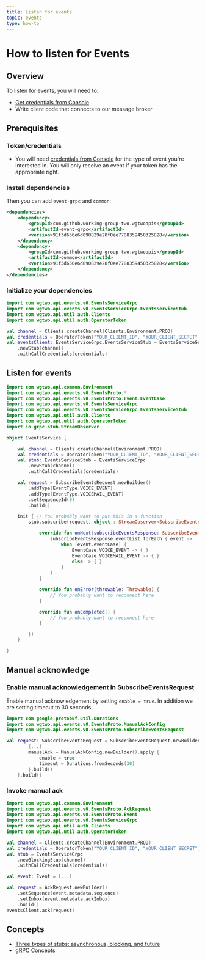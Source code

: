 ```yaml
---
title: Listen for events
topic: events
type: how-to
---
```


# How to listen for Events

## Overview

To listen for events, you will need to:
* [Get credentials from Console](https://console.wgtwo.com/api-keys-redirect)
* Write client code that connects to our message broker

## Prerequisites

### Token/credentials
* You will need [credentials from Console](https://console.wgtwo.com/api-keys-redirect) for the type of event you're interested in.
  You will only receive an event if your token has the appropriate right.

### Install dependencies
<JitpackDependency />

Then you can add `event-grpc` and `common`:

```xml
<dependencies>
    <dependency>
        <groupId>com.github.working-group-two.wgtwoapis</groupId>
        <artifactId>event-grpc</artifactId>
        <version>91f3d656e6d890829e28f0ee7788359450325828</version>
    </dependency>
    <dependency>
        <groupId>com.github.working-group-two.wgtwoapis</groupId>
        <artifactId>common</artifactId>
        <version>91f3d656e6d890829e28f0ee7788359450325828</version>
    </dependency>
</dependencies>
```

### Initialize your dependencies
```kotlin
import com.wgtwo.api.events.v0.EventsServiceGrpc
import com.wgtwo.api.events.v0.EventsServiceGrpc.EventsServiceStub
import com.wgtwo.api.util.auth.Clients
import com.wgtwo.api.util.auth.OperatorToken

val channel = Clients.createChannel(Clients.Environment.PROD)
val credentials = OperatorToken("YOUR_CLIENT_ID", "YOUR_CLIENT_SECRET")
val eventsClient: EventsServiceGrpc.EventsServiceStub = EventsServiceGrpc
    .newStub(channel)
    .withCallCredentials(credentials)
```

## Listen for events
```kotlin
import com.wgtwo.api.common.Environment
import com.wgtwo.api.events.v0.EventsProto.*
import com.wgtwo.api.events.v0.EventsProto.Event.EventCase
import com.wgtwo.api.events.v0.EventsServiceGrpc
import com.wgtwo.api.events.v0.EventsServiceGrpc.EventsServiceStub
import com.wgtwo.api.util.auth.Clients
import com.wgtwo.api.util.auth.OperatorToken
import io.grpc.stub.StreamObserver

object EventsService {

    val channel = Clients.createChannel(Environment.PROD)
    val credentials = OperatorToken("YOUR_CLIENT_ID", "YOUR_CLIENT_SECRET")
    val stub: EventsServiceStub = EventsServiceGrpc
        .newStub(channel)
        .withCallCredentials(credentials)

    val request = SubscribeEventsRequest.newBuilder()
        .addType(EventType.VOICE_EVENT)
        .addType(EventType.VOICEMAIL_EVENT)
        .setSequenceId(0)
        .build()

    init { // You probably want to put this in a function
        stub.subscribe(request, object : StreamObserver<SubscribeEventsResponse> {

            override fun onNext(subscribeEventsResponse: SubscribeEventsResponse) {
                subscribeEventsResponse.eventList.forEach { event ->
                    when (event.eventCase) {
                        EventCase.VOICE_EVENT -> { }
                        EventCase.VOICEMAIL_EVENT -> { }
                        else -> { }
                    }
                }
            }

            override fun onError(throwable: Throwable) {
                // You probably want to reconnect here
            }

            override fun onCompleted() {
                // You probably want to reconnect here
            }

        })
    }

}
```

## Manual acknowledge

### Enable manual acknowledgement in SubscribeEventsRequest
Enable manual acknowledgement by setting `enable = true`.
In addition we are setting timeout to 30 seconds.

```kotlin
import com.google.protobuf.util.Durations
import com.wgtwo.api.events.v0.EventsProto.ManualAckConfig
import com.wgtwo.api.events.v0.EventsProto.SubscribeEventsRequest

val request: SubscribeEventsRequest = SubscribeEventsRequest.newBuilder().apply {
        (...)
        manualAck = ManualAckConfig.newBuilder().apply {
            enable = true
            timeout = Durations.fromSeconds(30)
        }.build()
    }.build()
```

### Invoke manual ack
```kotlin
import com.wgtwo.api.common.Environment
import com.wgtwo.api.events.v0.EventsProto.AckRequest
import com.wgtwo.api.events.v0.EventsProto.Event
import com.wgtwo.api.events.v0.EventsServiceGrpc
import com.wgtwo.api.util.auth.Clients
import com.wgtwo.api.util.auth.OperatorToken

val channel = Clients.createChannel(Environment.PROD)
val credentials = OperatorToken("YOUR_CLIENT_ID", "YOUR_CLIENT_SECRET")
val stub = EventsServiceGrpc
    .newBlockingStub(channel)
    .withCallCredentials(credentials)

val event: Event = (...)

val request = AckRequest.newBuilder()
    .setSequence(event.metadata.sequence)
    .setInbox(event.metadata.ackInbox)
    .build()
eventsClient.ack(request)
```


## Concepts
* [Three types of stubs: asynchronous, blocking, and future](https://grpc.io/docs/reference/java/generated-code/)
* [gRPC Concepts](https://grpc.io/docs/guides/concepts/)
